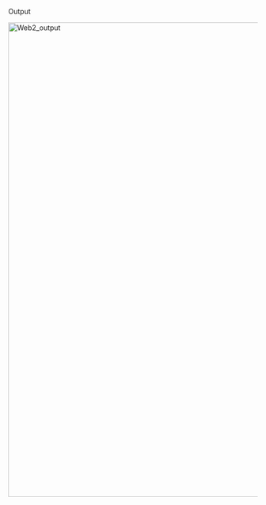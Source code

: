 Output


<img width="959" alt="Web2_output" src="https://github.com/Jfranklin-23/Web2/assets/130831815/7c3c6fef-200e-47b2-b660-4baa73aac520">
